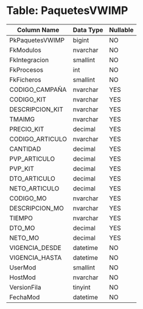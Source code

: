 # Table: PaquetesVWIMP

| Column Name | Data Type | Nullable |
|-------------|-----------|----------|
| PkPaquetesVWIMP | bigint | NO |
| FkModulos | nvarchar | NO |
| FkIntegracion | smallint | NO |
| FkProcesos | int | NO |
| FkFicheros | smallint | NO |
| CODIGO_CAMPAÑA | nvarchar | YES |
| CODIGO_KIT | nvarchar | YES |
| DESCRIPCION_KIT | nvarchar | YES |
| TMAIMG | nvarchar | YES |
| PRECIO_KIT | decimal | YES |
| CODIGO_ARTICULO | nvarchar | YES |
| CANTIDAD | decimal | YES |
| PVP_ARTICULO | decimal | YES |
| PVP_KIT | decimal | YES |
| DTO_ARTICULO | decimal | YES |
| NETO_ARTICULO | decimal | YES |
| CODIGO_MO | nvarchar | YES |
| DESCRIPCION_MO | nvarchar | YES |
| TIEMPO | nvarchar | YES |
| DTO_MO | decimal | YES |
| NETO_MO | decimal | YES |
| VIGENCIA_DESDE | datetime | NO |
| VIGENCIA_HASTA | datetime | NO |
| UserMod | smallint | NO |
| HostMod | nvarchar | NO |
| VersionFila | tinyint | NO |
| FechaMod | datetime | NO |
